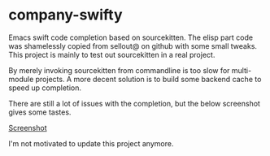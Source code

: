 # company-swifty

Emacs swift code completion based on sourcekitten. The elisp part code was shamelessly copied from sellout@ on github with some small tweaks. This project is mainly to test out sourcekitten in a real project.

By merely invoking sourcekitten from commandline is too slow for multi-module projects. A more decent solution is to build some backend cache to speed up completion.

There are still a lot of issues with the completion, but the below screenshot gives some tastes.

[Screenshot](companyswiftscreen.gif)

I'm not motivated to update this project anymore.

